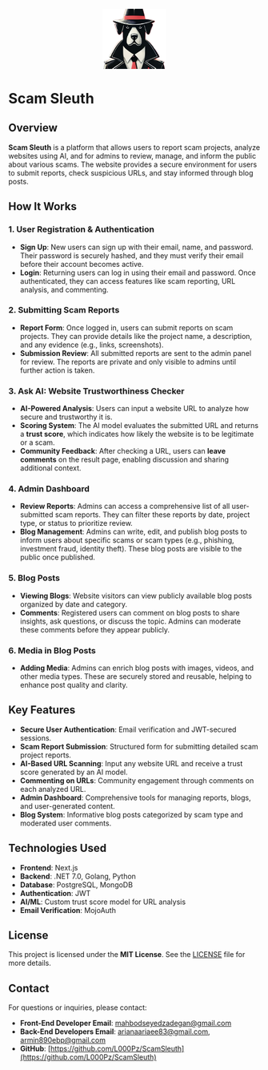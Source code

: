 <p align="center">
  <img width="25%" src="Front-end/scam_sleuth/src/assets/images/hero.png" />
</p>

# Scam Sleuth

## Overview

**Scam Sleuth** is a platform that allows users to report scam projects, analyze websites using AI, and for admins to review, manage, and inform the public about various scams. The website provides a secure environment for users to submit reports, check suspicious URLs, and stay informed through blog posts.

## How It Works

### 1. **User Registration & Authentication**
- **Sign Up**: New users can sign up with their email, name, and password. Their password is securely hashed, and they must verify their email before their account becomes active.
- **Login**: Returning users can log in using their email and password. Once authenticated, they can access features like scam reporting, URL analysis, and commenting.

### 2. **Submitting Scam Reports**
- **Report Form**: Once logged in, users can submit reports on scam projects. They can provide details like the project name, a description, and any evidence (e.g., links, screenshots).
- **Submission Review**: All submitted reports are sent to the admin panel for review. The reports are private and only visible to admins until further action is taken.

### 3. **Ask AI: Website Trustworthiness Checker**
- **AI-Powered Analysis**: Users can input a website URL to analyze how secure and trustworthy it is.
- **Scoring System**: The AI model evaluates the submitted URL and returns a **trust score**, which indicates how likely the website is to be legitimate or a scam.
- **Community Feedback**: After checking a URL, users can **leave comments** on the result page, enabling discussion and sharing additional context.

### 4. **Admin Dashboard**
- **Review Reports**: Admins can access a comprehensive list of all user-submitted scam reports. They can filter these reports by date, project type, or status to prioritize review.
- **Blog Management**: Admins can write, edit, and publish blog posts to inform users about specific scams or scam types (e.g., phishing, investment fraud, identity theft). These blog posts are visible to the public once published.

### 5. **Blog Posts**
- **Viewing Blogs**: Website visitors can view publicly available blog posts organized by date and category.
- **Comments**: Registered users can comment on blog posts to share insights, ask questions, or discuss the topic. Admins can moderate these comments before they appear publicly.

### 6. **Media in Blog Posts**
- **Adding Media**: Admins can enrich blog posts with images, videos, and other media types. These are securely stored and reusable, helping to enhance post quality and clarity.

## Key Features

- **Secure User Authentication**: Email verification and JWT-secured sessions.
- **Scam Report Submission**: Structured form for submitting detailed scam project reports.
- **AI-Based URL Scanning**: Input any website URL and receive a trust score generated by an AI model.
- **Commenting on URLs**: Community engagement through comments on each analyzed URL.
- **Admin Dashboard**: Comprehensive tools for managing reports, blogs, and user-generated content.
- **Blog System**: Informative blog posts categorized by scam type and moderated user comments.

## Technologies Used

- **Frontend**: Next.js  
- **Backend**: .NET 7.0, Golang, Python  
- **Database**: PostgreSQL, MongoDB  
- **Authentication**: JWT  
- **AI/ML**: Custom trust score model for URL analysis
- **Email Verification**: MojoAuth

## License

This project is licensed under the **MIT License**. See the [LICENSE](LICENSE) file for more details.

## Contact

For questions or inquiries, please contact:

- **Front-End Developer Email**: [mahbodseyedzadegan@gmail.com](mailto:mahbodseyedzadegan@gmail.com)  
- **Back-End Developers Email**: [arianaariaee83@gmail.com](mailto:arianaariaee83@gmail.com), [armin890ebp@gmail.com](mailto:armin890ebp@gmail.com)  
- **GitHub**: [https://github.com/L000Pz/ScamSleuth](https://github.com/L000Pz/ScamSleuth)
